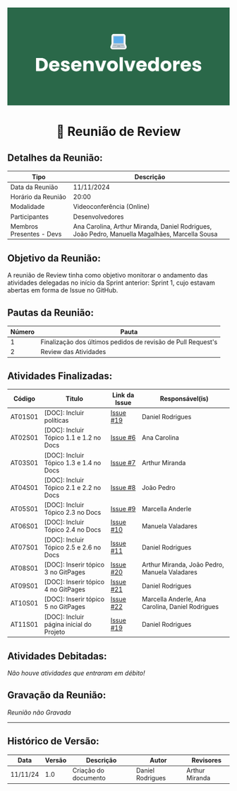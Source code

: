 #
![Banner Desenvolvedores](../../../../assets/BannerDesenvolvedores.png)

<div align="center">
<h1>🤝 Reunião de Review </h1>
</div>

## Detalhes da Reunião:
| Tipo | Descrição                              |
|---- | --------------------------------------- |
| Data da Reunião | 11/11/2024 |
| Horário da Reunião | 20:00 |
| Modalidade | Videoconferência (Online) |
| Participantes | Desenvolvedores |
| Membros Presentes - Devs | Ana Carolina, Arthur Miranda, Daniel Rodrigues, João Pedro, Manuella Magalhães, Marcella Sousa |

## Objetivo da Reunião:
A reunião de Review tinha como objetivo monitorar o andamento das atividades delegadas no início da Sprint anterior: Sprint 1, cujo estavam abertas em forma de Issue no GitHub.

## Pautas da Reunião:

| Número | Pauta |
| --- | ------ |
| 1 | Finalização dos últimos pedidos de revisão de Pull Request's |
| 2 | Review das Atividades |

## Atividades Finalizadas:

Código  | Titulo                                  | Link da Issue | Responsável(is) 
------- | --------------------------------------- | ------------- | --------------- 
AT01S01 | [DOC]: Incluir políticas                | [Issue #19](https://github.com/mdsreq-fga-unb/2024.2-T03-CafeDoSitio/issues/19) | Daniel Rodrigues
AT02S01 | [DOC]: Incluir Tópico 1.1 e 1.2 no Docs | [Issue #6](https://github.com/mdsreq-fga-unb/2024.2-T03-CafeDoSitio/issues/6) | Ana Carolina
AT03S01 | [DOC]: Incluir Tópico 1.3 e 1.4 no Docs | [Issue #7](https://github.com/mdsreq-fga-unb/2024.2-T03-CafeDoSitio/issues/7) | Arthur Miranda
AT04S01 | [DOC]: Incluir Tópico 2.1 e 2.2 no Docs | [Issue #8](https://github.com/mdsreq-fga-unb/2024.2-T03-CafeDoSitio/issues/8) | João Pedro
AT05S01 | [DOC]: Incluir Tópico 2.3 no Docs       | [Issue #9](https://github.com/mdsreq-fga-unb/2024.2-T03-CafeDoSitio/issues/9) | Marcella Anderle
AT06S01 | [DOC]: Incluir Tópico 2.4 no Docs       | [Issue #10](https://github.com/mdsreq-fga-unb/2024.2-T03-CafeDoSitio/issues/10) | Manuela Valadares
AT07S01 | [DOC]: Incluir Tópico 2.5 e 2.6 no Docs | [Issue #11](https://github.com/mdsreq-fga-unb/2024.2-T03-CafeDoSitio/issues/11) | Daniel Rodrigues
AT08S01 | [DOC]: Inserir tópico 3 no GitPages     | [Issue #20](https://github.com/mdsreq-fga-unb/2024.2-T03-CafeDoSitio/issues/20) | Arthur Miranda, João Pedro, Manuela Valadares
AT09S01 | [DOC]: Inserir tópico 4 no GitPages     | [Issue #21](https://github.com/mdsreq-fga-unb/2024.2-T03-CafeDoSitio/issues21) | Daniel Rodrigues
AT10S01 | [DOC]: Inserir tópico 5 no GitPages     | [Issue #22](https://github.com/mdsreq-fga-unb/2024.2-T03-CafeDoSitio/issues/22) | Marcella Anderle, Ana Carolina, Daniel Rodrigues
AT11S01 | [DOC]: Incluir página inicial do Projeto| [Issue #19](https://github.com/mdsreq-fga-unb/2024.2-T03-CafeDoSitio/issues/19) | Daniel Rodrigues

## Atividades Debitadas:

_Não houve atividades que entraram em débito!_

## Gravação da Reunião:
_Reunião não Gravada_

---
## Histórico de Versão: 
| Data | Versão | Descrição | Autor | Revisores |
|---- | ------ | --------- | ----- | --------- |
| 11/11/24 | 1.0 | Criação do documento | Daniel Rodrigues | Arthur Miranda |